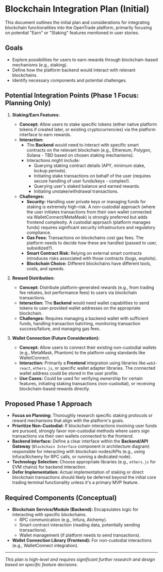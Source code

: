 # Blockchain Integration Plan (Initial)

This document outlines the initial plan and considerations for integrating blockchain functionalities into the OpenTrade platform, primarily focusing on potential "Earn" or "Staking" features mentioned in user stories.

## Goals

*   Explore possibilities for users to earn rewards through blockchain-based mechanisms (e.g., staking).
*   Define how the platform backend would interact with relevant blockchains.
*   Identify necessary components and potential challenges.

## Potential Integration Points (Phase 1 Focus: Planning Only)

1.  **Staking/Earn Features:**
    *   **Concept:** Allow users to stake specific tokens (either native platform tokens if created later, or existing cryptocurrencies) via the platform interface to earn rewards.
    *   **Interaction:**
        *   The **Backend** would need to interact with specific smart contracts on the relevant blockchain (e.g., Ethereum, Polygon, Solana - TBD based on chosen staking mechanisms).
        *   Interactions might include:
            *   Querying staking contract details (APY, minimum stake, lockup periods).
            *   Initiating stake transactions on behalf of the user (requires secure handling of user funds/keys - complex!).
            *   Querying user's staked balance and earned rewards.
            *   Initiating unstake/withdrawal transactions.
    *   **Challenges:**
        *   **Security:** Handling user private keys or managing funds for staking is extremely high-risk. A non-custodial approach (where the user initiates transactions from their own wallet connected via WalletConnect/MetaMask) is strongly preferred but adds frontend complexity. A custodial approach (platform manages funds) requires significant security infrastructure and regulatory compliance.
        *   **Gas Fees:** Transactions on blockchains cost gas fees. The platform needs to decide how these are handled (passed to user, subsidized?).
        *   **Smart Contract Risk:** Relying on external smart contracts introduces risks associated with those contracts (bugs, exploits).
        *   **Blockchain Choice:** Different blockchains have different tools, costs, and speeds.

2.  **Reward Distribution:**
    *   **Concept:** Distribute platform-generated rewards (e.g., from trading fee rebates, bot performance fees) to users via blockchain transactions.
    *   **Interaction:** The **Backend** would need wallet capabilities to send tokens to user-provided wallet addresses on the appropriate blockchain.
    *   **Challenges:** Requires managing a backend wallet with sufficient funds, handling transaction batching, monitoring transaction success/failure, and managing gas fees.

3.  **Wallet Connection (Future Consideration):**
    *   **Concept:** Allow users to connect their existing non-custodial wallets (e.g., MetaMask, Phantom) to the platform using standards like WalletConnect.
    *   **Interaction:** Primarily a **Frontend** integration using libraries like `web3-react`, `ethers.js`, or specific wallet adapter libraries. The connected wallet address could be stored in the user profile.
    *   **Use Cases:** Could be used for verifying ownership for certain features, initiating staking transactions (non-custodial), or receiving blockchain-based rewards directly.

## Proposed Phase 1 Approach

*   **Focus on Planning:** Thoroughly research specific staking protocols or reward mechanisms that align with the platform's goals.
*   **Prioritize Non-Custodial:** If blockchain interactions involving user funds are pursued, strongly favor non-custodial methods where users sign transactions via their own wallets connected to the frontend.
*   **Backend Interface:** Define a clear interface within the **Backend/API Gateway** (`Blockchain Interface` component in architecture diagram) responsible for interacting with blockchain nodes/APIs (e.g., using Infura/Alchemy for RPC calls, or running a dedicated node).
*   **Technology Selection:** Choose appropriate libraries (e.g., `ethers.js` for EVM chains) for backend interaction.
*   **Defer Implementation:** Actual implementation of staking or direct blockchain transactions should likely be deferred beyond the initial core trading terminal functionality unless it's a primary MVP feature.

## Required Components (Conceptual)

*   **Blockchain Service/Module (Backend):** Encapsulates logic for interacting with specific blockchains.
    *   RPC communication (e.g., Infura, Alchemy).
    *   Smart contract interaction (reading data, potentially sending transactions).
    *   Wallet management (if platform needs to send transactions).
*   **Wallet Connection Library (Frontend):** For non-custodial interactions (e.g., WalletConnect integration).

---
*This plan is high-level and requires significant further research and design based on specific feature decisions.*